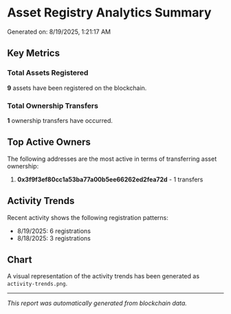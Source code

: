 # Asset Registry Analytics Summary

Generated on: 8/19/2025, 1:21:17 AM

## Key Metrics

### Total Assets Registered
**9** assets have been registered on the blockchain.

### Total Ownership Transfers
**1** ownership transfers have occurred.

## Top Active Owners

The following addresses are the most active in terms of transferring asset ownership:

1. **0x3f9f3ef80cc1a53ba77a00b5ee66262ed2fea72d** - 1 transfers

## Activity Trends

Recent activity shows the following registration patterns:

- 8/19/2025: 6 registrations
- 8/18/2025: 3 registrations

## Chart

A visual representation of the activity trends has been generated as `activity-trends.png`.

---

*This report was automatically generated from blockchain data.*
